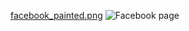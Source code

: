 [facebook_painted.png](https://www.facebook.com/Rosicrucian-Om-Order-101887898408425)
![Facebook page]({{site.url}}/assets/img/facebook_painted.png)
